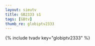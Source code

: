 ```yaml
--- 
layout: sieutv
title: GB2333 s1
tags: [GBtv]
thumb_re: globiptv2333
---
```

{% include tvadv key="globiptv2333" %} 
